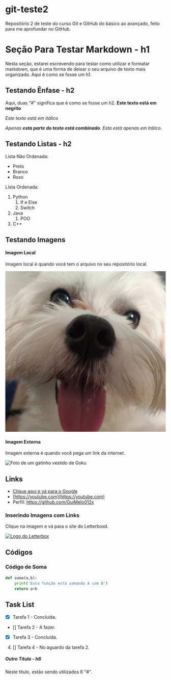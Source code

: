 # git-teste2
Repositório 2 de teste do curso Git e GitHub do básico ao avançado, feito para me aprofundar no GitHub.

# Seção Para Testar Markdown - h1

Nesta seção, estarei escrevendo para testar como utilizar e formatar markdown, que é uma forma de deixar o seu arquivo de texto mais organizado. Aqui é como se fosse um h1.

## Testando Ênfase - h2

Aqui, duas "#" significa que é como se fosse um h2.
**Este texto está em negrito**

*Este texto está em itálico*

_Apenas **esta parte do texto está combinado**. Esta está apenas em itálico._

## Testando Listas - h2

Lista Não Ordenada:
* Preto
* Branco
* Roxo

Lista Ordenada:
1. Python
    1. If e Else
    2. Switch
2. Java
    1. POO
3. C++

## Testando Imagens

#### Imagem Local

Imagem local é quando você tem o arquivo no seu repositório local.

![Imagem de um Cachorro](img/Kisuq.jpg)

#### Imagem Externa

Imagem externa é quando você pega um link da internet.

![Foto de um gatinho vestido de Goku](https://img.ws.mms.shopee.com.br/1d4e1b6e47bf91314734d31d9849a06c)


## Links

* [Clique aqui e vá para o Google](https://google.com)
* [https://youtube.com](https://youtube.com)
* Perfil: https://github.com/GuiMelo012x

### Inserindo Imagens com Links

Clique na imagem e vá para o site do Letterboxd.

[![Logo do Letterbox](https://a.ltrbxd.com/logos/letterboxd-mac-icon.png)](https://letterboxd.com)

## Códigos
### Código de Soma
```python
def soma(a,b):
    print('Esta função está somando A com B')
    return a+b
```

## Task List 

- [x] Tarefa 1 - Concluída.
- [] Tarefa 2 - A fazer.
* [x] Tarefa 3 - Concluída.
4. [] Tarefa 4 - No aguardo da tarefa 2.

##### Outro Título - h6

Neste título, estão sendo utilizados 6 "#". 